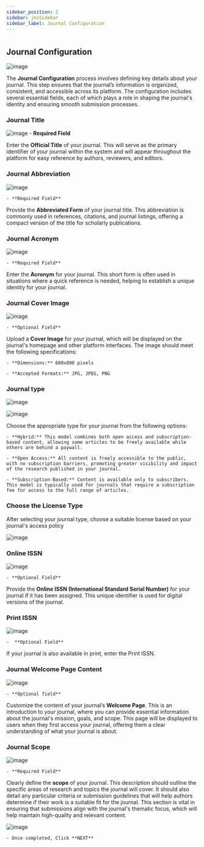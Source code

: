 ```yaml
---
sidebar_position: 2
sidebar: jmsSidebar
sidebar_label: Journal Configuration
---
```

#

## Journal Configuration
<!-- img -->
![image](/assets/images/create/journal-config.webp)

The **Journal Configuration** process involves defining key details about your journal. This step ensures that the journal’s information is organized, consistent, and accessible across its platform. The configuration includes several essential fields, each of which plays a role in shaping the journal's identity and ensuring smooth submission processes.

### Journal Title
<!-- img -->
![image](/assets/images/create/journal-title.webp)
    - **Required Field**

Enter the **Official Title** of your journal. This will serve as the primary identifier of your journal within the system and will appear throughout the platform for easy reference by authors, reviewers, and editors.

### Journal Abbreviation

![image](/assets/images/create/journal-abbr.webp)

    - **Required Field**

Provide the **Abbreviated Form** of your journal title. This abbreviation is commonly used in references, citations, and journal listings, offering a compact version of the title for scholarly publications.

### Journal Acronym

![image](/assets/images/create/journal-acronym.webp)

    - **Required Field**

Enter the **Acronym** for your journal. This short form is often used in situations where a quick reference is needed, helping to establish a unique identity for your journal.

### Journal Cover Image

![image](/assets/images/create/journal-cover-image.webp)

    - **Optional Field**

Upload a **Cover Image** for your journal, which will be displayed on the journal's homepage and other platform interfaces. The image should meet the following specifications:

    - **Dimensions:** 600x800 pixels

    - **Accepted Formats:** JPG, JPEG, PNG

### Journal type

![image](/assets/images/create/journal-type-box.webp)

![image](/assets/images/create/journal-type-choose.webp)

Choose the appropriate type for your journal from the following options:

    - **Hybrid:** This model combines both open access and subscription-based content, allowing some articles to be freely available while others are behind a paywall.

    - **Open Access:** All content is freely accessible to the public, with no subscription barriers, promoting greater visibility and impact of the research published in your journal.

    - **Subscription-Based:** Content is available only to subscribers. This model is typically used for journals that require a subscription fee for access to the full range of articles.

### Choose the License Type

After selecting your journal type, choose a suitable license based on your journal's access policy

![image](/assets/images/create/journal-type-cc-by.webp)

### Online ISSN

![image](/assets/images/create/online-issn.webp)

    - **Optional Field**

Provide the **Online ISSN (International Standard Serial Number)** for your journal if it has been assigned. This unique identifier is used for digital versions of the journal.

### Print ISSN

![image](/assets/images/create/print-issn.webp)

    -  **Optional Field**

If your journal is also available in print, enter the Print ISSN.

### Journal Welcome Page Content

![image](/assets/images/create/journal-wel-page.webp)

    - **Optional field**

Customize the content of your journal’s **Welcome Page**. This is an introduction to your journal, where you can provide essential information about the journal's mission, goals, and scope. This page will be displayed to users when they first access your journal, offering them a clear understanding of what your journal is about.

### Journal Scope

![image](/assets/images/create/journal-scope.webp)

    - **Required Field**

Clearly define the **scope** of your journal. This description should outline the specific areas of research and topics the journal will cover. It should also detail any particular criteria or submission guidelines that will help authors determine if their work is a suitable fit for the journal. This section is vital in ensuring that submissions align with the journal's thematic focus, which will help maintain high-quality and relevant content.

![image](/assets/images/create/journal-scope-next.webp)

    - Once completed, Click **NEXT**
